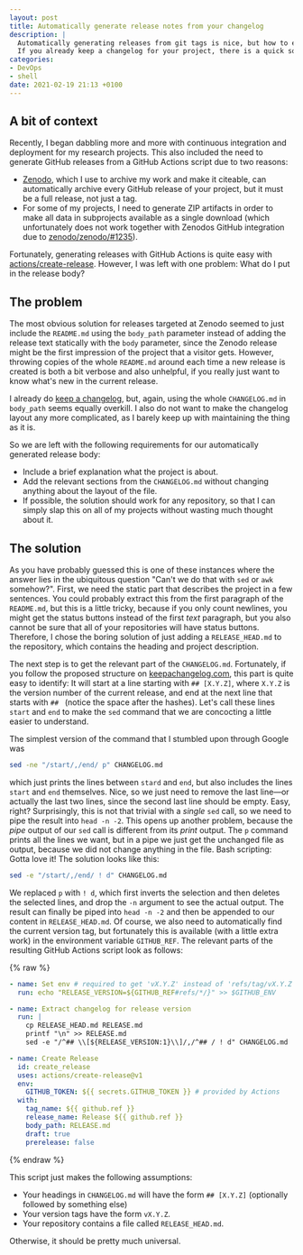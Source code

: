 ```yaml
---
layout: post
title: Automatically generate release notes from your changelog
description: |
  Automatically generating releases from git tags is nice, but how to ensure that your release notes stay meaningful?
  If you already keep a changelog for your project, there is a quick solution for this with just a few bash commands.
categories:
- DevOps
- shell
date: 2021-02-19 21:13 +0100
---
```

## A bit of context

Recently, I began dabbling more and more with continuous integration and deployment for my research projects.
This also included the need to generate GitHub releases from a GitHub Actions script due to two reasons:

* [Zenodo](https://zenodo.org/), which I use to archive my work and make it citeable, can automatically archive every GitHub release of your project, but it must be a full release, not just a tag.
* For some of my projects, I need to generate ZIP artifacts in order to make all data in subprojects available as a single download (which unfortunately does not work together with Zenodos GitHub integration due to [zenodo/zenodo/#1235](https://github.com/zenodo/zenodo/issues/1235)).

Fortunately, generating releases with GitHub Actions is quite easy with [actions/create-release](https://github.com/actions/create-release).
However, I was left with one problem: What do I put in the release body?

## The problem

The most obvious solution for releases targeted at Zenodo seemed to just include the `README.md` using the `body_path` parameter instead of adding the release text statically with the `body` parameter, since the Zenodo release might be the first impression of the project that a visitor gets.
However, throwing copies of the whole `README.md` around each time a new release is created is both a bit verbose and also unhelpful, if you really just want to know what's new in the current release.

I already do [keep a changelog](https://keepachangelog.com/en/1.0.0/), but, again, using the whole `CHANGELOG.md` in `body_path` seems equally overkill.
I also do not want to make the changelog layout any more complicated, as I barely keep up with maintaining the thing as it is.

So we are left with the following requirements for our automatically generated release body:

* Include a brief explanation what the project is about.
* Add the relevant sections from the `CHANGELOG.md` without changing anything about the layout of the file.
* If possible, the solution should work for any repository, so that I can simply slap this on all of my projects without wasting much thought about it.

## The solution

As you have probably guessed this is one of these instances where the answer lies in the ubiquitous question "Can't we do that with `sed` or `awk` somehow?".
First, we need the static part that describes the project in a few sentences.
You could probably extract this from the first paragraph of the `README.md`, but this is a little tricky, because if you only count newlines, you might get the status buttons instead of the first *text* paragraph, but you also cannot be sure that all of your repositories will have status buttons. 
Therefore, I chose the boring solution of just adding a `RELEASE_HEAD.md` to the repository, which contains the heading and project description.

The next step is to get the relevant part of the `CHANGELOG.md`.
Fortunately, if you follow the proposed structure on [keepachangelog.com](https://keepachangelog.com/en/1.0.0/), this part is quite easy to identify:
It will start at a line starting with `## [X.Y.Z]`, where `X.Y.Z` is the version number of the current release, and end at the next line that starts with `## ` (notice the space after the hashes).
Let's call these lines `start` and `end` to make the `sed` command that we are concocting a little easier to understand.

The simplest version of the command that I stumbled upon through Google was

```bash
sed -ne "/start/,/end/ p" CHANGELOG.md
```

which just prints the lines between `stard` and `end`, but also includes the lines `start` and `end` themselves.
Nice, so we just need to remove the last line—or actually the last two lines, since the second last line should be empty.
Easy, right?
Surprisingly, this is not that trivial with a *single* `sed` call, so we need to pipe the result into `head -n -2`.
This opens up another problem, because the *pipe* output of our `sed` call is different from its *print* output.
The `p` command prints all the lines we want, but in a pipe we just get the unchanged file as output, because we did not change anything in the file.
Bash scripting: Gotta love it!
The solution looks like this:

```bash
sed -e "/start/,/end/ ! d" CHANGELOG.md
```

We replaced `p` with `! d`, which first inverts the selection and then deletes the selected lines, and drop the `-n` argument to see the actual output.
The result can finally be piped into `head -n -2` and then be appended to our content in `RELEASE_HEAD.md`.
Of course, we also need to automatically find the current version tag, but fortunately this is available (with a little extra work) in the environment variable `GITHUB_REF`.
The relevant parts of the resulting GitHub Actions script look as follows:

{% raw %}
```yaml
- name: Set env # required to get 'vX.Y.Z' instead of 'refs/tag/vX.Y.Z'
  run: echo "RELEASE_VERSION=${GITHUB_REF#refs/*/}" >> $GITHUB_ENV

- name: Extract changelog for release version
  run: |
    cp RELEASE_HEAD.md RELEASE.md
    printf "\n" >> RELEASE.md
    sed -e "/^## \\[${RELEASE_VERSION:1}\\]/,/^## / ! d" CHANGELOG.md | head -n -2 >> RELEASE.md

- name: Create Release
  id: create_release
  uses: actions/create-release@v1
  env:
    GITHUB_TOKEN: ${{ secrets.GITHUB_TOKEN }} # provided by Actions
  with:
    tag_name: ${{ github.ref }}
    release_name: Release ${{ github.ref }}
    body_path: RELEASE.md
    draft: true
    prerelease: false
```
{% endraw %}

This script just makes the following assumptions:

* Your headings in `CHANGELOG.md` will have the form `## [X.Y.Z]` (optionally followed by something else)
* Your version tags have the form `vX.Y.Z`.
* Your repository contains a file called `RELEASE_HEAD.md`.

Otherwise, it should be pretty much universal.